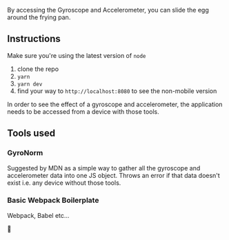 By accessing the Gyroscope and Accelerometer, you can slide the egg around the frying pan.

## Instructions

Make sure you're using the latest version of `node`

1. clone the repo
2. `yarn`
3. `yarn dev`
4. find your way to `http://localhost:8080` to see the non-mobile version

In order to see the effect of a gyroscope and accelerometer, the application needs to be accessed from a device with those tools.

## Tools used

### GyroNorm

Suggested by MDN as a simple way to gather all the gyroscope and accelerometer data into one JS object. Throws an error if that data doesn't exist i.e. any device without those tools.

### Basic Webpack Boilerplate

Webpack, Babel etc...

🍳
